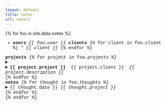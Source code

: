 ```yaml
---
layout: default
title: notes
url: notes/
---
```

{% for foo in site.data.notes %}  
<div style="font-family: courier new">
  <div> <!--users, clients-->
    <ul>
      <li>
          <strong>users</strong>
          <em> {{ foo.user }} </em>
          <strong>clients</strong> 
          {% for client in foo.client %}
          <em> * {{ client }} </em>
          {% endfor %}       
      </li>
    </ul>
  </div>
  <div> <!--projects-->
    <strong>projects</strong>   
    {% for project in foo.projects %}  
    <details>     
      <summary>  
        <li>
          <strong>{{ project.project }}</strong>
          &nbsp;{{ project.client }}&nbsp;
          <em>{{ project.description }}</em>
        </li>      
      </summary>   
      <ul>
        {% for todo in project.todo %}  
        <li>° {{ todo }}</li>  
        {% endfor %}     
      </ul>  
    </details>  
    {% endfor %}   
  </div>
  <div> <!--notes-->
    <strong>notes</strong>      
      {% for thought in foo.thoughts %}  
      <details>  
        <summary>  
          <span>{{ thought.date }}</span>&nbsp;<em>{{ thought.project }}</em>  
        </summary>
        <span>{{ thought.note }}</span>   
      </details>    
      {% endfor %}    
  </div><!--
  <div> <!--hours- ->  
    <strong>hours</strong>    
    {% capture now %}{{'now' | date: '%Y-%m-%d' | plus: 0 }}{% endcapture %}
    {% for hours in foo.minutes %}    
      {% capture day %}{{ hours.date | date: '%Y-%m-%d' | plus: 0 }}{% endcapture %}
      {% capture time %}{{ hours.hours | plus: 0 }}{% endcapture %}
      {% capture project %}{{ hours.project | plus: 0 }}{% endcapture %}
    <details>
      <summary>
        {% for day in hours.date %}
          {% if day == hours.date %}
            <li>
            {{ day | limit: 1 }}            <!-- date - ->
            {{ time | plus: hours.hours }}  <!-- total hours for date? - ->
            {{ project }}                   <!-- contributions on date - ->
            </li>
          {% endif %}
      </summary>
          <li>{{ hours.hours }}, {{ hours.date }}, {{ hours.client }}, {{ hours.project }}, {{ hours.description }}</li>
        {% endfor %}
    </details>      
    < !--
    hours worked in past two weeks, hours in past month, total hours
    three most recently contributed to projects
    stale project(s) (longest time between now and past contribution)
    <ul>
      {% for hours in foo.minutes %}    
      <li>{{ hours.hours }}, {{ hours.date }}, {{ hours.client }}, {{ hours.project }}, {{ hours.description }}</li>
      {% endfor %}   
    </ul>
  </div> -->   
{% endfor %}  
</div>
